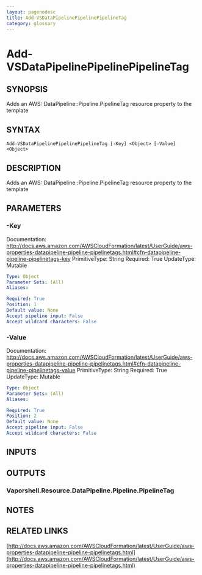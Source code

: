 ```yaml
---
layout: pagenodesc
title: Add-VSDataPipelinePipelinePipelineTag
category: glossary
---
```


# Add-VSDataPipelinePipelinePipelineTag

## SYNOPSIS
Adds an AWS::DataPipeline::Pipeline.PipelineTag resource property to the template

## SYNTAX

```
Add-VSDataPipelinePipelinePipelineTag [-Key] <Object> [-Value] <Object>
```

## DESCRIPTION
Adds an AWS::DataPipeline::Pipeline.PipelineTag resource property to the template

## PARAMETERS

### -Key
Documentation: http://docs.aws.amazon.com/AWSCloudFormation/latest/UserGuide/aws-properties-datapipeline-pipeline-pipelinetags.html#cfn-datapipeline-pipeline-pipelinetags-key
PrimitiveType: String
Required: True
UpdateType: Mutable

```yaml
Type: Object
Parameter Sets: (All)
Aliases: 

Required: True
Position: 1
Default value: None
Accept pipeline input: False
Accept wildcard characters: False
```

### -Value
Documentation: http://docs.aws.amazon.com/AWSCloudFormation/latest/UserGuide/aws-properties-datapipeline-pipeline-pipelinetags.html#cfn-datapipeline-pipeline-pipelinetags-value
PrimitiveType: String
Required: True
UpdateType: Mutable

```yaml
Type: Object
Parameter Sets: (All)
Aliases: 

Required: True
Position: 2
Default value: None
Accept pipeline input: False
Accept wildcard characters: False
```

## INPUTS

## OUTPUTS

### Vaporshell.Resource.DataPipeline.Pipeline.PipelineTag

## NOTES

## RELATED LINKS

[http://docs.aws.amazon.com/AWSCloudFormation/latest/UserGuide/aws-properties-datapipeline-pipeline-pipelinetags.html](http://docs.aws.amazon.com/AWSCloudFormation/latest/UserGuide/aws-properties-datapipeline-pipeline-pipelinetags.html)

